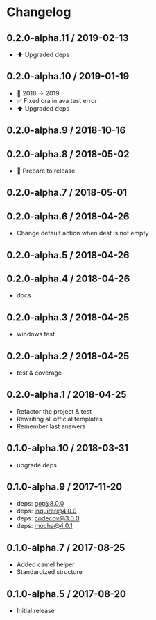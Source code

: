 # Changelog

## 0.2.0-alpha.11 / 2019-02-13

- :arrow_up: Upgraded deps

## 0.2.0-alpha.10 / 2019-01-19

- :memo: 2018 -> 2019
- :white_check_mark: Fixed ora in ava test error
- :arrow_up: Upgraded deps

## 0.2.0-alpha.9 / 2018-10-16

## 0.2.0-alpha.8 / 2018-05-02

- :art: Prepare to release

## 0.2.0-alpha.7 / 2018-05-01

## 0.2.0-alpha.6 / 2018-04-26

- Change default action when dest is not empty

## 0.2.0-alpha.5 / 2018-04-26

## 0.2.0-alpha.4 / 2018-04-26

- docs

## 0.2.0-alpha.3 / 2018-04-25

- windows test

## 0.2.0-alpha.2 / 2018-04-25

- test & coverage

## 0.2.0-alpha.1 / 2018-04-25

- Refactor the project & test
- Rewriting all official templates
- Remember last answers

## 0.1.0-alpha.10 / 2018-03-31

- upgrade deps

## 0.1.0-alpha.9 / 2017-11-20

- deps: got@8.0.0
- deps: inquirer@4.0.0
- deps: codecov@3.0.0
- deps: mocha@4.0.1

## 0.1.0-alpha.7 / 2017-08-25

- Added camel helper
- Standardized structure

## 0.1.0-alpha.5 / 2017-08-20

- Initial release

<!--
## v0.1.0 / yyyy-MM-dd

- [Added|Fixed|Renamed|Moved|Changed|Removed] • [summary]
-->

<!-- http://keepachangelog.com/ -->
